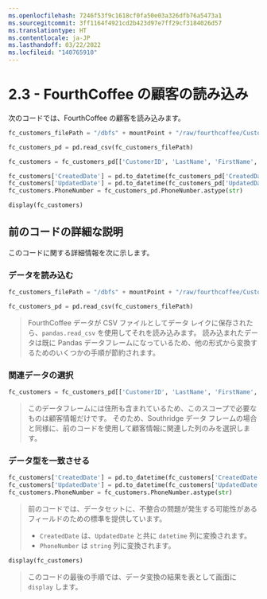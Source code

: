 ```yaml
---
ms.openlocfilehash: 7246f53f9c1618cf0fa50e03a326dfb76a5473a1
ms.sourcegitcommit: 3ff1164f4921cd2b423d97e7ff29cf3184026d57
ms.translationtype: HT
ms.contentlocale: ja-JP
ms.lasthandoff: 03/22/2022
ms.locfileid: "140765910"
---
```

# <a name="23---loading-fourthcoffee-customers"></a>2.3 - FourthCoffee の顧客の読み込み

次のコードでは、FourthCoffee の顧客を読み込みます。

```python
fc_customers_filePath = "/dbfs" + mountPoint + "/raw/fourthcoffee/Customers.csv"

fc_customers_pd = pd.read_csv(fc_customers_filePath)

fc_customers = fc_customers_pd[['CustomerID', 'LastName', 'FirstName', 'PhoneNumber', 'CreatedDate', 'UpdatedDate']]

fc_customers['CreatedDate'] = pd.to_datetime(fc_customers_pd['CreatedDate'], errors='coerce')
fc_customers['UpdatedDate'] = pd.to_datetime(fc_customers_pd['UpdatedDate'], errors='coerce')
fc_customers.PhoneNumber = fc_customers_pd.PhoneNumber.astype(str)

display(fc_customers)
```

## <a name="detailing-the-code-above"></a>前のコードの詳細な説明

このコードに関する詳細情報を次に示します。

### <a name="loading-the-data"></a>データを読み込む

```python
fc_customers_filePath = "/dbfs" + mountPoint + "/raw/fourthcoffee/Customers.csv"

fc_customers_pd = pd.read_csv(fc_customers_filePath)
```

> FourthCoffee データが CSV ファイルとしてデータ レイクに保存されたら、`pandas.read_csv` を使用してそれを読み込みます。 読み込まれたデータは既に Pandas データフレームになっているため、他の形式から変換するためのいくつかの手順が節約されます。

### <a name="selecting-the-relevant-data"></a>関連データの選択

```python
fc_customers = fc_customers_pd[['CustomerID', 'LastName', 'FirstName', 'PhoneNumber', 'CreatedDate', 'UpdatedDate']]
```

> このデータフレームには住所も含まれているため、このスコープで必要なものは顧客情報だけです。 そのため、Southridge データ フレームの場合と同様に、前のコードを使用して顧客情報に関連した列のみを選択します。

### <a name="conforming-the-data-types"></a>データ型を一致させる

```python
fc_customers['CreatedDate'] = pd.to_datetime(fc_customers['CreatedDate'], errors='coerce')
fc_customers['UpdatedDate'] = pd.to_datetime(fc_customers['UpdatedDate'], errors='coerce')
fc_customers.PhoneNumber = fc_customers.PhoneNumber.astype(str)
```

> 前のコードでは、データセットに、不整合の問題が発生する可能性があるフィールドのための標準を提供しています。
>
> - `CreatedDate` は、`UpdatedDate` と共に `datetime` 列に変換されます。
> - `PhoneNumber` は `string` 列に変換されます。

```python
display(fc_customers)
```

> このコードの最後の手順では、データ変換の結果を表として画面に `display` します。